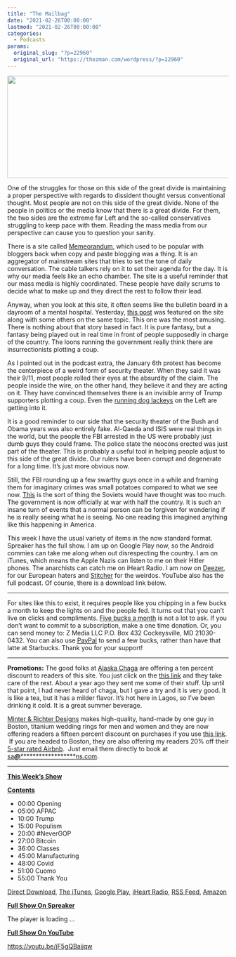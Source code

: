 ```yaml
---
title: "The Mailbag"
date: "2021-02-26T00:00:00"
lastmod: "2021-02-26T00:00:00"
categories:
  - Podcasts
params:
  original_slug: "?p=22960"
  original_url: "https://thezman.com/wordpress/?p=22960"
---
```


[<img
src="http://thezman.com/wordpress/wp-content/uploads/2018/01/Power-Hour.png"
decoding="async" width="600" height="233" />](http://thezman.com/wordpress/wp-content/uploads/2018/01/Power-Hour.png)

One of the struggles for those on this side of the great divide is
maintaining a proper perspective with regards to dissident thought
versus conventional thought. Most people are not on this side of the
great divide. None of the people in politics or the media know that
there is a great divide. For them, the two sides are the extreme far
Left and the so-called conservatives struggling to keep pace with them.
Reading the mass media from our perspective can cause you to question
your sanity.

There is a site called
<a href="https://www.memeorandum.com/" rel="noopener"
target="_blank">Memeorandum</a>, which used to be popular with bloggers
back when copy and paste blogging was a thing. It is an aggregator of
mainstream sites that tries to set the tone of daily conversation. The
cable talkers rely on it to set their agenda for the day. It is why our
media feels like an echo chamber. The site is a useful reminder that our
mass media is highly coordinated. These people have daily scrums to
decide what to make up and they direct the rest to follow their lead.

Anyway, when you look at this site, it often seems like the bulletin
board in a dayroom of a mental hospital. Yesterday, <a
href="https://www.huffpost.com/entry/capitol-police-chief-violence-state-of-the-union_n_6037dd08c5b6b745c4b58bc6?mc6"
rel="noopener" target="_blank">this post</a> was featured on the site
along with some others on the same topic. This one was the most amusing.
There is nothing about that story based in fact. It is pure fantasy, but
a fantasy being played out in real time in front of people supposedly in
charge of the country. The loons running the government really think
there are insurrectionists plotting a coup.

As I pointed out in the podcast extra, the January 6th protest has
become the centerpiece of a weird form of security theater. When they
said it was their 9/11, most people rolled their eyes at the absurdity
of the claim. The people inside the wire, on the other hand, they
believe it and they are acting on it. They have convinced themselves
there is an invisible army of Trump supporters plotting a coup. Even the
<a
href="https://www.washingtonpost.com/dc-md-va/2021/02/19/suspicious-truck-capitol-riot/"
rel="noopener" target="_blank">running dog lackeys</a> on the Left are
getting into it.

It is a good reminder to our side that the security theater of the Bush
and Obama years was also entirely fake. Al-Qaeda and ISIS were real
things in the world, but the people the FBI arrested in the US were
probably just dumb guys they could frame. The police state the neocons
erected was just part of the theater. This is probably a useful tool in
helping people adjust to this side of the great divide. Our rulers have
been corrupt and degenerate for a long time. It’s just more obvious now.

Still, the FBI rounding up a few swarthy guys once in a while and
framing them for imaginary crimes was small potatoes compared to what we
see now. <a href="https://twitter.com/FBI/status/1365059178507739143"
rel="noopener" target="_blank">This</a> is the sort of thing the Soviets
would have thought was too much. The government is now officially at war
with half the country. It is such an insane turn of events that a normal
person can be forgiven for wondering if he is really seeing what he is
seeing. No one reading this imagined anything like this happening in
America.

This week I have the usual variety of items in the now standard format.
Spreaker has the full show. I am up on Google Play now, so the Android
commies can take me along when out disrespecting the country. I am on
iTunes, which means the Apple Nazis can listen to me on their Hitler
phones. The anarchists can catch me on iHeart Radio. I am now on
<a href="https://www.deezer.com/show/623032" rel="noopener noreferrer"
target="_blank">Deezer</a>, for our European haters and <a
href="https://www.stitcher.com/podcast/the-z-blog-power-hour?refid=stpr"
rel="noopener noreferrer" target="_blank">Stitcher</a> for the weirdos.
YouTube also has the full podcast. Of course, there is a download link
below.

------------------------------------------------------------------------

For sites like this to exist, it requires people like you chipping in a
few bucks a month to keep the lights on and the people fed. It turns out
that you can’t live on clicks and compliments.
<a href="https://www.subscribestar.com/the-z-blog"
rel="noopener noreferrer" target="_blank">Five bucks a month</a> is not
a lot to ask. If you don’t want to commit to a subscription, make a one
time donation. Or, you can send money to: Z Media LLC P.O. Box 432
Cockeysville, MD 21030-0432. You can also use <a
href="https://www.paypal.com/cgi-bin/webscr?cmd=_s-xclick&amp;hosted_button_id=UDAS2Q8JYA6CN&amp;source=url"
rel="noopener noreferrer" target="_blank">PayPal</a> to send a few
bucks, rather than have that latte at Starbucks. Thank you for your
support!

------------------------------------------------------------------------

**Promotions:** The good folks at
<a href="https://alaskachaga.us/" rel="noopener noreferrer"
target="_blank">Alaska Chaga</a> are offering a ten percent discount to
readers of this site. You just click on the
<a href="https://alaskachaga.us/discount/ZMAN" rel="noopener noreferrer"
target="_blank">this link</a> and they take care of the rest. About a
year ago they sent me some of their stuff. Up until that point, I had
never heard of chaga, but I gave a try and it is very good. It is like a
tea, but it has a milder flavor. It’s hot here in Lagos, so I’ve been
drinking it cold. It is a great summer beverage.

<a href="https://www.minterandrichterdesigns.com/"
rel="noreferrer nofollow noopener" target="_blank">Minter &amp; Richter
Designs</a> makes high-quality, hand-made by one guy in Boston, titanium
wedding rings for men and women and they are now offering readers a
fifteen percent discount on purchases if you use
<a href="https://www.minterandrichterdesigns.com/discount/ZMAN"
rel="noreferrer nofollow noopener" target="_blank">this link</a>. 
 <span class="highlight"><span class="colour"><span class="font"><span class="size">If
you are headed to Boston, they are also offering my readers 20% off
their <a
href="https://www.airbnb.com/users/7988017/listings?user_id=7988017&amp;s=3"
rel="noopener noreferrer" target="_blank">5-star rated Airbnb</a>.  Just
email them directly to book at
<a href="mailto:sa***@*********************ns.com"
data-original-string="fleeCtUvqWl7Ev0GM4M0OA==cb7mxFd4UdNrouaw6Rp6AIqybxFm867Ku6j71vrpK4DLzlS49bBY/UtF2uwNlHdmIW3"><span
class="apbct-email-encoder"
data-original-string="pARbnM7GHQNZ4n2eVVR4yQ==cb72avggnehvjQlyZSyv0OUrGqAzpu6hUrt98U99vAFe/qV/VBripgmWI3AWYACXG3O"
title="This contact has been encoded by Anti-Spam by CleanTalk. Click to decode. To finish the decoding make sure that JavaScript is enabled in your browser.">sa<span
class="apbct-blur">***</span>@<span
class="apbct-blur">*********************</span>ns.com</span></a>.</span></span></span></span>

------------------------------------------------------------------------

**<u>This Week’s Show</u>**

**<u>Contents</u>**

-   00:00 Opening
-   05:00 AFPAC
-   10:00 Trump
-   15:00 Populism
-   20:00 \#NeverGOP
-   27:00 Bitcoin
-   36:00 Classes
-   45:00 Manufacturing
-   48:00 Covid
-   51:00 Cuomo
-   55:00 Thank You

<a href="https://api.spreaker.com/v2/episodes/43643620/download.mp3"
rel="noopener" target="_blank">Direct Download</a>, <a
href="https://itunes.apple.com/us/podcast/the-z-blog-power-hour/id1262799640?mt=2"
rel="noopener noreferrer" target="_blank">The iTunes</a>, <a
href="https://podcasts.google.com/?feed=aHR0cHM6Ly93d3cuc3ByZWFrZXIuY29tL3Nob3cvMjU4OTY1Ny9lcGlzb2Rlcy9mZWVk"
rel="noopener noreferrer" target="_blank">Google Play</a>, <a href="https://www.iheart.com/podcast/the-z-blog-power-hour-29246491/"
rel="noopener noreferrer" target="_blank">iHeart Radio,</a>
<a href="https://www.spreaker.com/show/2589657/episodes/feed"
rel="noopener noreferrer" target="_blank">RSS Feed</a>, <a
href="https://music.amazon.com/podcasts/0d8bc343-742c-40fe-95c8-616ccf4cf1fa/The-Z-Blog-Power-Hour"
rel="noopener noreferrer" target="_blank">Amazon</a>

**<u>Full Show On Spreaker</u>**

The player is loading ...

<span class="widget_spinner dark"></span>

**<u>Full Show On YouTube</u>**

https://youtu.be/jF5gQBajjqw

